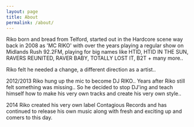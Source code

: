 ```yaml
---
layout: page
title: About
permalink: /about/
---
```


Riko born and bread from Telford, started out in the Hardcore scene way back in 2008 as 'MC RIKO' with over the years playing a regular show on Midlands Rush 92.2FM, playing for big names like HTID, HTID IN THE SUN, RAVERS REUNITED, RAVER BABY, TOTALLY LOST IT, B2T + many more.. 

Riko felt he needed a change, a different direction as a artist.. 

2012/2013 Riko hung up the mic to become DJ RIKO.. Years after Riko still felt something was missing.. So he decided to stop DJ'ing and teach himself how to make his very own tracks and create his very own style.. 

2014 Riko created his very own label Contagious Records and has continued to release his own music along with fresh and exciting up and comers to this day.
